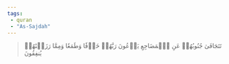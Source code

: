 ```yaml
---
tags: 
 - quran 
 - "As-Sajdah"
---
```


> تَتَجَافَىٰ جُنُوبُهُمۡ عَنِ ٱلۡمَضَاجِعِ يَدۡعُونَ رَبَّهُمۡ خَوۡفٗا وَطَمَعٗا وَمِمَّا رَزَقۡنَٰهُمۡ يُنفِقُونَ
